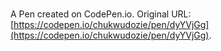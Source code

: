 # 

A Pen created on CodePen.io. Original URL: [https://codepen.io/chukwudozie/pen/dyYVjGg](https://codepen.io/chukwudozie/pen/dyYVjGg).


